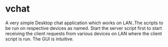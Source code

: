 # vchat
A very simple Desktop chat application which works on LAN..The scripts to be run on respective devices as named. Start the server script first to start receiving the client requests from various devices on LAN where the client script is run. The GUI is intuitive. 
